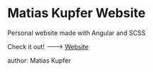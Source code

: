 # Matias Kupfer Website

Personal website made with Angular and SCSS

Check it out! ---> [Website](https://matiascfgm.github.io/matias-kupfer-website/)

author: Matias Kupfer
